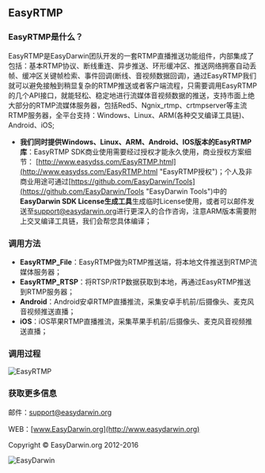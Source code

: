 ## EasyRTMP ##

### **EasyRTMP**是什么？ ###

EasyRTMP是EasyDarwin团队开发的一套RTMP直播推送功能组件，内部集成了包括：基本RTMP协议、断线重连、异步推送、环形缓冲区、推送网络拥塞自动丢帧、缓冲区关键帧检索、事件回调(断线、音视频数据回调)，通过EasyRTMP我们就可以避免接触到稍显复杂的RTMP推送或者客户端流程，只需要调用EasyRTMP的几个API接口，就能轻松、稳定地进行流媒体音视频数据的推送，支持市面上绝大部分的RTMP流媒体服务器，包括Red5、Ngnix_rtmp、crtmpserver等主流RTMP服务器，全平台支持：Windows、Linux、ARM(各种交叉编译工具链)、Android、iOS;

- **我们同时提供Windows、Linux、ARM、Android、IOS版本的EasyRTMP库**：EasyRTMP SDK商业使用需要经过授权才能永久使用，商业授权方案细节： [http://www.easydss.com/EasyRTMP.html](http://www.easydss.com/EasyRTMP.html "EasyRTMP授权")；个人及非商业用途可通过[https://github.com/EasyDarwin/Tools](https://github.com/EasyDarwin/Tools "EasyDarwin Tools")中的**EasyDarwin SDK License生成工具**生成临时License使用，或者可以邮件发送至[support@easydarwin.org](mailto:support@easydarwin.org "EasyDarwin support mail")进行更深入的合作咨询，注意ARM版本需要附上交叉编译工具链，我们会帮您具体编译；


### 调用方法 ###

- **EasyRTMP_File**：EasyRTMP做为RTMP推送端，将本地文件推送到RTMP流媒体服务器；
- **EasyRTMP_RTSP**：将RTSP/RTP数据获取到本地，再通过EasyRTMP推送到RTMP服务器；
- **Android**：Android安卓RTMP直播推流，采集安卓手机前/后摄像头、麦克风音视频推送直播；
- **iOS**：iOS苹果RTMP直播推流，采集苹果手机前/后摄像头、麦克风音视频推送直播；


### 调用过程 ###
![EasyRTMP](http://www.easydarwin.org/skin/easydarwin/images/easyrtmp20161101.png)


### 获取更多信息 ###

邮件：[support@easydarwin.org](mailto:support@easydarwin.org) 

WEB：[www.EasyDarwin.org](http://www.easydarwin.org)

Copyright &copy; EasyDarwin.org 2012-2016

![EasyDarwin](http://www.easydarwin.org/skin/easydarwin/images/wx_qrcode.jpg)
